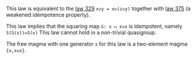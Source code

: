 This law is equivalent to the [law 329](https://teorth.github.io/equational_theories/implications/?329) `x◇y = x◇(z◇y)` together with [law 375](https://teorth.github.io/equational_theories/implications/?375) (a weakened idempotence property).

This law implies that the squaring map `S: x ↦ x◇x` is idempotent, namely `S(S(x))=S(x)`  This law cannot hold in a non-trivial quasigroup.

The free magma with one generator `x` for this law is a two-element magma `{x,x◇x}`.
